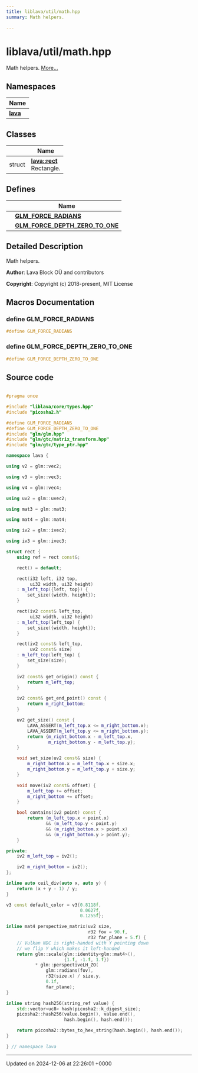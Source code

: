 ```yaml
---
title: liblava/util/math.hpp
summary: Math helpers. 

---
```


# liblava/util/math.hpp

Math helpers.  [More...](#detailed-description)

## Namespaces

| Name           |
| -------------- |
| **[lava](/_doxybook/Namespaces/namespacelava.md)**  |

## Classes

|                | Name           |
| -------------- | -------------- |
| struct | **[lava::rect](/_doxybook/Classes/structlava_1_1rect.md)** <br>Rectangle.  |

## Defines

|                | Name           |
| -------------- | -------------- |
|  | **[GLM_FORCE_RADIANS](/_doxybook/Files/math_8hpp.md#define-glm-force-radians)**  |
|  | **[GLM_FORCE_DEPTH_ZERO_TO_ONE](/_doxybook/Files/math_8hpp.md#define-glm-force-depth-zero-to-one)**  |

## Detailed Description

Math helpers. 

**Author**: Lava Block OÜ and contributors 

**Copyright**: Copyright (c) 2018-present, MIT License 



## Macros Documentation

### define GLM_FORCE_RADIANS

```cpp
#define GLM_FORCE_RADIANS 
```


### define GLM_FORCE_DEPTH_ZERO_TO_ONE

```cpp
#define GLM_FORCE_DEPTH_ZERO_TO_ONE 
```


## Source code

```cpp

#pragma once

#include "liblava/core/types.hpp"
#include "picosha2.h"

#define GLM_FORCE_RADIANS
#define GLM_FORCE_DEPTH_ZERO_TO_ONE
#include "glm/glm.hpp"
#include "glm/gtc/matrix_transform.hpp"
#include "glm/gtc/type_ptr.hpp"

namespace lava {

using v2 = glm::vec2;

using v3 = glm::vec3;

using v4 = glm::vec4;

using uv2 = glm::uvec2;

using mat3 = glm::mat3;

using mat4 = glm::mat4;

using iv2 = glm::ivec2;

using iv3 = glm::ivec3;

struct rect {
    using ref = rect const&;

    rect() = default;

    rect(i32 left, i32 top,
         ui32 width, ui32 height)
    : m_left_top({left, top}) {
        set_size({width, height});
    }

    rect(iv2 const& left_top,
         ui32 width, ui32 height)
    : m_left_top(left_top) {
        set_size({width, height});
    }

    rect(iv2 const& left_top,
         uv2 const& size)
    : m_left_top(left_top) {
        set_size(size);
    }

    iv2 const& get_origin() const {
        return m_left_top;
    }

    iv2 const& get_end_point() const {
        return m_right_bottom;
    }

    uv2 get_size() const {
        LAVA_ASSERT(m_left_top.x <= m_right_bottom.x);
        LAVA_ASSERT(m_left_top.y <= m_right_bottom.y);
        return {m_right_bottom.x - m_left_top.x,
                m_right_bottom.y - m_left_top.y};
    }

    void set_size(uv2 const& size) {
        m_right_bottom.x = m_left_top.x + size.x;
        m_right_bottom.y = m_left_top.y + size.y;
    }

    void move(iv2 const& offset) {
        m_left_top += offset;
        m_right_bottom += offset;
    }

    bool contains(iv2 point) const {
        return (m_left_top.x < point.x)
               && (m_left_top.y < point.y)
               && (m_right_bottom.x > point.x)
               && (m_right_bottom.y > point.y);
    }

private:
    iv2 m_left_top = iv2();

    iv2 m_right_bottom = iv2();
};

inline auto ceil_div(auto x, auto y) {
    return (x + y - 1) / y;
}

v3 const default_color = v3{0.8118f,
                            0.0627f,
                            0.1255f};

inline mat4 perspective_matrix(uv2 size,
                               r32 fov = 90.f,
                               r32 far_plane = 5.f) {
    // Vulkan NDC is right-handed with Y pointing down
    // we flip Y which makes it left-handed
    return glm::scale(glm::identity<glm::mat4>(),
                      {1.f, -1.f, 1.f})
           * glm::perspectiveLH_ZO(
               glm::radians(fov),
               r32(size.x) / size.y,
               0.1f,
               far_plane);
}

inline string hash256(string_ref value) {
    std::vector<uc8> hash(picosha2::k_digest_size);
    picosha2::hash256(value.begin(), value.end(),
                      hash.begin(), hash.end());

    return picosha2::bytes_to_hex_string(hash.begin(), hash.end());
}

} // namespace lava
```


-------------------------------

Updated on 2024-12-06 at 22:26:01 +0000
